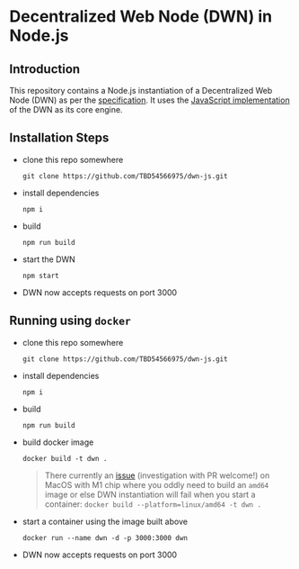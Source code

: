 # Decentralized Web Node (DWN) in Node.js


## Introduction

This repository contains a Node.js instantiation of a Decentralized Web Node (DWN) as per the [specification](https://identity.foundation/decentralized-web-node/spec/). It uses the [JavaScript implementation](https://github.com/TBD54566975/dwn-sdk-js) of the DWN as its core engine.

## Installation Steps

- clone this repo somewhere

  `git clone https://github.com/TBD54566975/dwn-js.git`

- install dependencies

  `npm i`

- build

  `npm run build`

- start the DWN

  `npm start`

- DWN now accepts requests on port 3000

## Running using `docker`
- clone this repo somewhere

  `git clone https://github.com/TBD54566975/dwn-js.git`

- install dependencies

  `npm i`

- build

  `npm run build`

- build docker image
  
  `docker build -t dwn .`

  > There currently an [issue](https://github.com/TBD54566975/dwn-js/issues/1) (investigation with PR welcome!) on MacOS with M1 chip where you oddly need to build an `amd64` image or else DWN instantiation will fail when you start a container:
  `docker build --platform=linux/amd64 -t dwn .`

- start a container using the image built above

  `docker run --name dwn -d -p 3000:3000 dwn`

- DWN now accepts requests on port 3000
